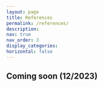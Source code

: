 ```yaml
---
layout: page
title: References
permalink: /references/
description: 
nav: true
nav_order: 3
display_categories: 
horizontal: false
---
```


## Coming soon (12/2023)

<!-- pages/projects.md -->
